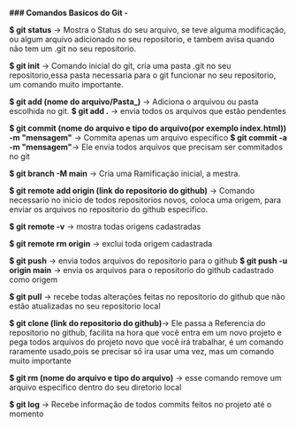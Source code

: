 **### Comandos Basicos do Git -**

**$ git status** -> Mostra o Status do seu arquivo, se teve alguma modificação, ou algum arquivo adicionado no seu repositorio, e tambem avisa quando não tem um .git no seu repositorio.

**$ git init** -> Comando inicial do git, cria uma pasta .git no seu repositorio,essa pasta necessaria para o git funcionar no seu repositorio, um comando muito importante.

**$ git add (nome do arquivo/Pasta_)** -> Adiciona o arquivou ou pasta escolhida no git.
**$ git add .** -> envia todos os arquivos que estão pendentes

**$ git commit (nome do arquivo e tipo do arquivo(por exemplo index.html)) -m "mensagem"** -> Commita apenas um arquivo especifico
**$ git commit -a -m "mensagem"**-> Ele envia todos arquivos que precisam ser commitados no git

**$ git branch -M main** -> Cria uma Ramificação inicial, a mestra.

**$ git remote add origin (link do repositorio do github)** -> Comando necessario no inicio de todos repositorios novos, coloca uma origem, para enviar os arquivos no repositorio do github especifico.

**$ git remote -v** -> mostra todas origens cadastradas

**$ git remote rm origin** -> exclui toda origem cadastrada

**$ git push** -> envia todos arquivos do repositorio para o github
**$ git push -u origin main** -> envia os arquivos para o repositorio do github cadastrado como origem

**$ git pull** -> recebe todas alterações feitas no repositorio do github que não estão atualizadas no seu repositorio local

**$ git clone (link do repositorio do github)**-> Ele passa a Referencia do repositorio no github, facilita na hora que você entra em um novo projeto e pega todos arquivos do projeto novo que você irá trabalhar, é um comando raramente usado,pois se precisar só ira usar uma vez, mas um comando muito importante

**$ git rm (nome do arquivo e tipo do arquivo)** -> esse comando remove um arquivo especifico dentro do seu diretorio local

**$ git log** -> Recebe informação de todos commits feitos no projeto até o momento


